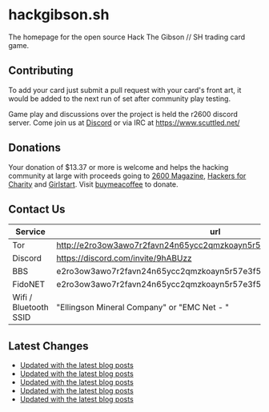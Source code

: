 # hackgibson.sh
The homepage for the open source Hack The Gibson // SH trading card game.


## Contributing

To add your card just submit a pull request with your card's front art, it would be added to the next run of set after community play testing.

Game play and discussions over the project is held the r2600 discord server. Come join us at [Discord](https://discord.com/invite/9hABUzz) or via IRC at https://www.scuttled.net/


## Donations

Your donation of $13.37 or more is welcome and helps the hacking community at large with proceeds going to [2600 Magazine](https://2600.com/), [Hackers for Charity](https://hackersforcharity.org) and [Girlstart](https://girlstart.org).  Visit [buymeacoffee](https://www.buymeacoffee.com/hackgibson.sh) to donate.


## Contact Us

Service | url
-|-
Tor | http://e2ro3ow3awo7r2favn24n65ycc2qmzkoayn5r57e3f56nvjwdcgg32ad.onion
Discord | https://discord.com/invite/9hABUzz
BBS | e2ro3ow3awo7r2favn24n65ycc2qmzkoayn5r57e3f56nvjwdcgg32ad.onion:23
FidoNET | e2ro3ow3awo7r2favn24n65ycc2qmzkoayn5r57e3f56nvjwdcgg32ad.onion:24554
Wifi / Bluetooth SSID | "Ellingson Mineral Company" or "EMC Net - <fidonet address>"

## Latest Changes
<!-- BLOG-POST-LIST:START -->
- [Updated with the latest blog posts](https://github.com/DFW2600/hackgibson.sh/commit/e26fcfb2d09f753e1bbbffb8327f5c3553b6f889)
- [Updated with the latest blog posts](https://github.com/DFW2600/hackgibson.sh/commit/1d5c47ada5322817fa6499542bd9ff8d98caaade)
- [Updated with the latest blog posts](https://github.com/DFW2600/hackgibson.sh/commit/29cad606b882737a12189487e25b93e2935127c7)
- [Updated with the latest blog posts](https://github.com/DFW2600/hackgibson.sh/commit/d365dd1ab98febee3aff2f4a77f39c5dde4e195c)
- [Updated with the latest blog posts](https://github.com/DFW2600/hackgibson.sh/commit/f85a03d95d1fe2267c5cfac57dcfae10ab9fc26a)
<!-- BLOG-POST-LIST:END -->
